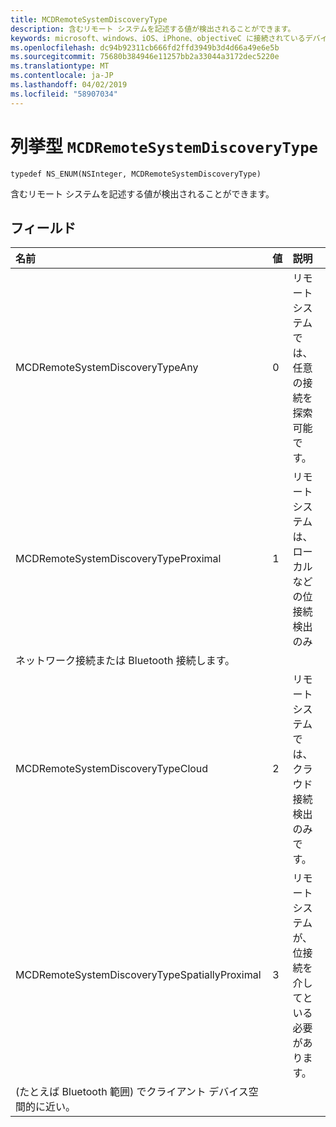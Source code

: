 ```yaml
---
title: MCDRemoteSystemDiscoveryType
description: 含むリモート システムを記述する値が検出されることができます。
keywords: microsoft、windows、iOS、iPhone、objectiveC に接続されているデバイス、プロジェクトのローマ
ms.openlocfilehash: dc94b92311cb666fd2ffd3949b3d4d66a49e6e5b
ms.sourcegitcommit: 75680b384946e11257bb2a33044a3172dec5220e
ms.translationtype: MT
ms.contentlocale: ja-JP
ms.lasthandoff: 04/02/2019
ms.locfileid: "58907034"
---
```

# <a name="enum-mcdremotesystemdiscoverytype"></a>列挙型 `MCDRemoteSystemDiscoveryType` 

```
typedef NS_ENUM(NSInteger, MCDRemoteSystemDiscoveryType)
```  

含むリモート システムを記述する値が検出されることができます。 

## <a name="fields"></a>フィールド

| 名前                              | 値 | 説明                    |
|:----------------------------------|:------|:-------------------------------|
| MCDRemoteSystemDiscoveryTypeAny   | 0     | リモート システムでは、任意の接続を探索可能です。  |
| MCDRemoteSystemDiscoveryTypeProximal | 1     | リモート システムは、ローカルなどの位接続検出のみ
ネットワーク接続または Bluetooth 接続します。 |
| MCDRemoteSystemDiscoveryTypeCloud | 2     | リモート システムでは、クラウド接続検出のみです。 |
| MCDRemoteSystemDiscoveryTypeSpatiallyProximal | 3     | リモート システムが、位接続を介してといる必要があります。
(たとえば Bluetooth 範囲) でクライアント デバイス空間的に近い。  |

